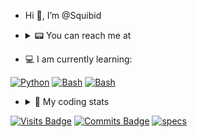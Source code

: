 - Hi 👋, I’m @Squibid 
- <details><summary> 📟 You can reach me at </summary><br />
  
  https://squi.bid/contact.html
  
</details>

- 💻 I am currently learning:

<a href="https://python.org/"><img src="https://img.shields.io/badge/Python-37709f?style=for-the-badge&logo=python&logoColor=white" alt="Python" /></a> <a href="https://gnu.org/software/bash/"><img src="https://img.shields.io/badge/Bash-3D4648?style=for-the-badge&logo=gnu-bash&logoColor=white" alt="Bash" /></a> <a href="http://open-std.org/jtc1/sc22/wg14"><img src="https://img.shields.io/badge/C-485A62?style=for-the-badge&logo=C&logoColor=white" alt="Bash" /></a>

- <details><summary> 👾 My coding stats</summary><br />

  ![top langs](https://github-readme-stats.vercel.app/api/top-langs/?username=squibid&theme=dark&layout=compact&hide=html,css) 
  
  [![GitHub Streak](https://github-readme-streak-stats.herokuapp.com/?user=squibid&theme=dark)](https://git.io/streak-stats)
  
</details>

[![Visits Badge](https://badges.pufler.dev/visits/squibid/squibid)](https://badges.pufler.dev) 
[![Commits Badge](https://badges.pufler.dev/commits/monthly/squibid)](https://badges.pufler.dev) <a href="https://github.com/Squibid/Squibid/blob/dfc6a49a2a3c6c0d56206a60c1f1414b375d43a0/specs.md"><img src="https://img.shields.io/badge/       ‎- my specs- ?style=flat&logo=archlinux&logoColor=white" alt="specs" /></a>
